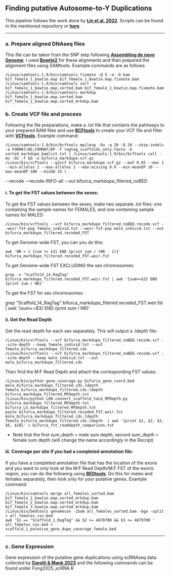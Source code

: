 ## Finding putative Autosome-to-Y Duplications


This pipeline follows the work done by **[Lin et al. 2022](https://github.com/Lin-Yuying/GuppyGeneDuplication)**. Scripts can be found in the mentioned repository or **[here](https://github.com/ljmfong/Poecilia-bifurca-Characterizing-Sex-Chromosome/tree/main/python_scripts)**.

------------------------------------------------------------------------------------------------------------------------------------

### a. Prepare aligned DNAseq files

This file can be taken from the SNP step following **[Assembling de novo Genome](https://github.com/ljmfong/Poecilia-bifurca-Characterizing-Sex-Chromosome/blob/main/Assembling%20de%20novo%20Genome.md)**. I used **[Bowtie2](https://bowtie-bio.sourceforge.net/bowtie2/index.shtml)** for these alignments and then prepared the alignment files using SAMtools. Example commands are as follows:

    /Linux/samtools-1.9/bin/samtools fixmate -@ 5 -m -O bam bif_female_1_bowtie.map bif_female_1_bowtie.map.fixmate.bam
    /Linux/samtools-1.9/bin/samtools sort -o bif_female_1_bowtie.map.sorted.bam bif_female_1_bowtie.map.fixmate.bam
    /Linux/samtools-1.9/bin/samtools markdup bif_female_1_bowtie.map.sorted.bam bif_female_1_bowtie.map.sorted_mrkdup.bam

### b. Create VCF file and  process

Following the file preparations, make a .txt file that contains the pahtways to your prepared BAM files and use **[BCFtools](https://samtools.github.io/bcftools/bcftools.html)** to create your VCF file and filter with **[VCFtools](https://vcftools.github.io/man_latest.html)**. Example command:

    /Linux/samtools-1.9/bin/bcftools mpileup -Ou -q 20 -Q 20 --skip-indels -a FORMAT/AD,FORMAT/DP -f ragtag_scaffolds_only.fasta -b sorted_markdupe_bamlist.txt | /Linux/samtools-1.9/bin/bcftools call -mv -Oz -f GQ -o bifurca_markdupe.vcf.gz	
    /Linux/bin/vcftools --gzvcf bifurca_markdupe.vcf.gz --maf 0.05 --mac 1 --min-alleles 2 --max-alleles 2 --max-missing 0.9 --min-meanDP 10 --max-meanDP 100 --minGQ 25 \
--recode --recode-INFO-all --out bifurca_markdupe_filtered_noBED
    
#### i. To get the FST values between the sexes:

To get the FST values between the sexes, make two separate .txt flies: one containing the sample names for FEMALES, and one containing sample names for MALES:

    /Linux/bin/vcftools --vcf bifurca_markdupe_filtered_noBED.recode.vcf --weir-fst-pop female_individ.txt --weir-fst-pop male_individ.txt --out bifurca_markdupe_filtered.recoded_FST

To get Genome-wide FST, you can you do this:

    awk 'NR > 1 {sum += $3} END {print sum / (NR - 1)}' bifurca_markdupe_filtered.recoded_FST.weir.fst

To get Genome-wide FST EXCLUDING the sex chromosomes:

    grep -v "Scaffold_14_RagTag" bifurca_markdupe_filtered.recoded_FST.weir.fst | awk '{sum+=$3} END {print sum / NR}'

To get the FST for sex chromosomes:

   grep "Scaffold_14_RagTag" bifurca_markdupe_filtered.recoded_FST.weir.fst | awk '{sum+=$3} END {print sum / NR}'


#### ii. Get the Read Depth

Get the read depth for each sex separately. This will output a .ldepth file:

    /Linux/bin/vcftools --vcf bifurca_markdupe_filtered_noBED.recode.vcf --site-depth --keep female_individ.txt --out female_bifurca_markdupe_filtered.cds
    /Linux/bin/vcftools --vcf bifurca_markdupe_filtered_noBED.recode.vcf --site-depth --keep male_individ.txt --out male_bifurca_markdupe_filtered.cds

Then find the M:F Read Depth and attach the corresponding FST values:

    /Linux/bin/python gene_coverage.py bifurca_gene_coord.bed male_bifurca_markdupe_filtered.cds.ldepth female_bifurca_markdupe_filtered.cds.ldepth bifurca_markdupe_filtered_MFDepth.txt
    /Linux/bin/python L00.convert_scaffold_toLG_MFDepth.py bifurca_markdupe_filtered_MFDepth.txt bifurca_LG_markdupe_filtered_MFDepth.txt
    paste bifurca_markdupe_filtered.recoded_FST.weir.fst male_bifurca_markdupe_filtered.cds.ldepth female_bifurca_markdupe_filtered.cds.ldepth  | awk '{print $1, $2, $3, $6, $10}' > bifurca_fst_readdepth_comparison.txt

  * Note that the first sum_depth = male sum depth; second sum_depth = female sum depth (will change the name accordingly in the Rscript)

#### iii. Coverage per site if you had a completed annotation file:

If you have a completed annotation file that has the location of the exons and you want to only look at the M:F Read Depth/M:F FST of the exonic region, you can do the following using **[BEDtools](https://bedtools.readthedocs.io/en/latest/)**. Do this for males and females separately, then look only for your putative genes. Example command:

    /Linux/bin/samtools merge all_females_sorted.bam bif_female_1_bowtie.map.sorted_mrkdup.bam bif_female_2_bowtie.map.sorted_mrkdup.bam bif_female_3_bowtie.map.sorted_mrkdup.bam
    /Linux/bin/bedtools genomecov -ibam all_females_sorted.bam -bga -split > all_females_cov.bed
    awk '$1 == "Scaffold_1_RagTag" && $2 >= 4878700 && $3 <= 4879700 ' all_females_cov.bed > scaffold_1_putative_gene_dupe_coverage_female.bed

------------------------------------------------------------------------------------------------------------------------------------

### c. Gene Expression

Gene expression of the putative gene duplications using scRNAseq data collected by **[Darolti & Mank 2023](https://academic-oup-com.ezproxy.library.ubc.ca/evlett/article/7/3/148/7119960)** and the following commands can be found under Fong2025_scRNA.R 


